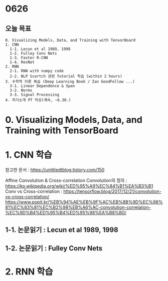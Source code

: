 # 0626
## 오늘 목표
```
0. Visualizing Models, Data, and Training with TensorBoard
1. CNN
  1-1. Lecun et al 1989, 1998
  1-2. Fulley Conv Nets
  1-3. Faster R-CNN
  1-4. ResNet
2. RNN
  2-1. RNN with numpy code
  2-2. NLP Scartch 관련 Tutorial 학습 (within 2 hours)
3. 수학적 이론 복습 (Deep Learning Book / Ian GoodFellow ...)
  3-1. Linear Dependence & Span
  3-2. Norms
  3-3. Signal Processing
4. 자기소개 PT 작성(계속, ~6.30.)
```

# 0. Visualizing Models, Data, and Training with TensorBoard


# 1. CNN 학습
참고한 문서 : https://untitledtblog.tistory.com/150

Affine
Convolution & Cross-correlation
Convolution의 정의 : https://ko.wikipedia.org/wiki/%ED%95%A9%EC%84%B1%EA%B3%B1 <br>
Conv vs Cross-correlation : https://tensorflow.blog/2017/12/21/convolution-vs-cross-correlation/ <br>
https://www.popit.kr/%EB%94%AE%EB%9F%AC%EB%8B%9D%EC%98%81%EC%83%81%EC%B2%98%EB%A6%AC-convolution-correlation-%EC%9D%B4%ED%95%B4%ED%95%98%EA%B8%B0/

## 1-1. 논문읽기 : Lecun et al 1989, 1998

## 1-2. 논문읽기 :  Fulley Conv Nets

# 2. RNN 학습